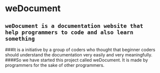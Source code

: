 # weDocument

## ``weDocument is a documentation website that help programmers to code and also learn something``

###It is a initiative by a group of coders who thought that beginner coders should understand the documentation very easily and very meaningfully.
####So we have started this project called weDocument. It is made by programmers for the sake of other programmers.